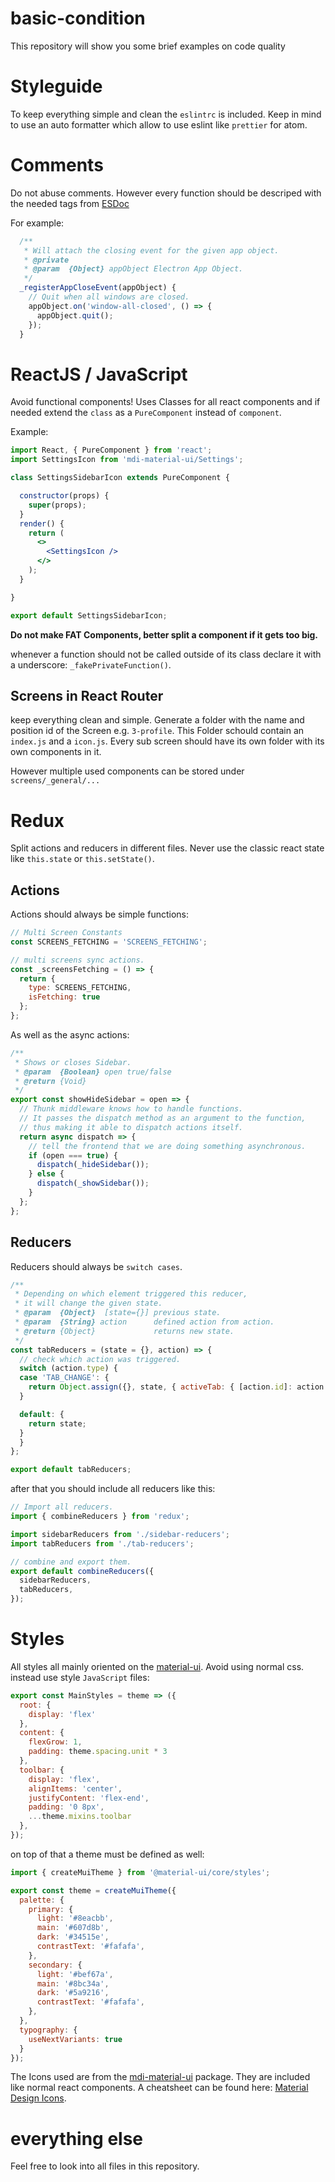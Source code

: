 # basic-condition

This repository will show you some brief examples on code quality

# Styleguide

To keep everything simple and clean the `eslintrc` is included.
Keep in mind to use an auto formatter which allow to use eslint like `prettier` for atom.

# Comments

Do not abuse comments. However every function should be descriped with the needed tags from [ESDoc](https://esdoc.org/)

For example:
```jsx
  /**
   * Will attach the closing event for the given app object.
   * @private
   * @param  {Object} appObject Electron App Object.
   */
  _registerAppCloseEvent(appObject) {
    // Quit when all windows are closed.
    appObject.on('window-all-closed', () => {
      appObject.quit();
    });
  }
```

# ReactJS / JavaScript

Avoid functional components! Uses Classes for all react components and if needed extend the `class` as a `PureComponent` instead of `component`.

Example:

```jsx
import React, { PureComponent } from 'react';
import SettingsIcon from 'mdi-material-ui/Settings';

class SettingsSidebarIcon extends PureComponent {

  constructor(props) {
    super(props);
  }
  render() {
    return (
      <>
        <SettingsIcon />
      </>
    );
  }

}

export default SettingsSidebarIcon;
```

**Do not make FAT Components, better split a component if it gets too big.**

whenever a function should not be called outside of its class declare it with a underscore: `_fakePrivateFunction()`.

## Screens in React Router

keep everything clean and simple. Generate a folder with the name and position id of the Screen e.g. `3-profile`. This Folder schould contain an `index.js` and a `icon.js`. Every sub screen should have its own folder with its own components in it.

However multiple used components can be stored under `screens/_general/...`

# Redux

Split actions and reducers in different files. Never use the classic react state like `this.state` or `this.setState()`.

## Actions

Actions should always be simple functions:
```jsx
// Multi Screen Constants
const SCREENS_FETCHING = 'SCREENS_FETCHING';

// multi screens sync actions.
const _screensFetching = () => {
  return {
    type: SCREENS_FETCHING,
    isFetching: true
  };
};
```

As well as the async actions:
```jsx
/**
 * Shows or closes Sidebar.
 * @param  {Boolean} open true/false
 * @return {Void}
 */
export const showHideSidebar = open => {
  // Thunk middleware knows how to handle functions.
  // It passes the dispatch method as an argument to the function,
  // thus making it able to dispatch actions itself.
  return async dispatch => {
    // tell the frontend that we are doing something asynchronous.
    if (open === true) {
      dispatch(_hideSidebar());
    } else {
      dispatch(_showSidebar());
    }
  };
};
```

## Reducers

Reducers should always be `switch cases`.

```jsx
/**
 * Depending on which element triggered this reducer,
 * it will change the given state.
 * @param  {Object}  [state={}] previous state.
 * @param  {String} action      defined action from action.
 * @return {Object}             returns new state.
 */
const tabReducers = (state = {}, action) => {
  // check which action was triggered.
  switch (action.type) {
  case 'TAB_CHANGE': {
    return Object.assign({}, state, { activeTab: { [action.id]: action.value } });
  }

  default: {
    return state;
  }
  }
};

export default tabReducers;
```

after that you should include all reducers like this:

```jsx
// Import all reducers.
import { combineReducers } from 'redux';

import sidebarReducers from './sidebar-reducers';
import tabReducers from './tab-reducers';

// combine and export them.
export default combineReducers({
  sidebarReducers,
  tabReducers,
});
```

# Styles

All styles all mainly oriented on the [material-ui](https://material-ui.com/getting-started/installation/). Avoid using normal css. instead use style `JavaScript` files:

```jsx
export const MainStyles = theme => ({
  root: {
    display: 'flex'
  },
  content: {
    flexGrow: 1,
    padding: theme.spacing.unit * 3
  },
  toolbar: {
    display: 'flex',
    alignItems: 'center',
    justifyContent: 'flex-end',
    padding: '0 8px',
    ...theme.mixins.toolbar
  },
});
```
 on top of that a theme must be defined as well:

 ```jsx
 import { createMuiTheme } from '@material-ui/core/styles';

 export const theme = createMuiTheme({
   palette: {
     primary: {
       light: '#8eacbb',
       main: '#607d8b',
       dark: '#34515e',
       contrastText: '#fafafa',
     },
     secondary: {
       light: '#bef67a',
       main: '#8bc34a',
       dark: '#5a9216',
       contrastText: '#fafafa',
     },
   },
   typography: {
     useNextVariants: true
   }
 });
 ```

The Icons used are from the [mdi-material-ui](https://github.com/TeamWertarbyte/mdi-material-ui) package. They are included like normal react components. A cheatsheet can be found here: [Material Design Icons](https://cdn.materialdesignicons.com/3.5.95/).

# everything else
 Feel free to look into all files in this repository.
